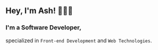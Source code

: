 ## Hey, I'm Ash! 👋👨‍💻
### I'm a Software Developer,
specialized in `Front-end Development` and `Web Technologies`.
